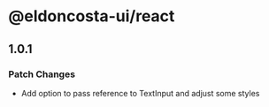 # @eldoncosta-ui/react

## 1.0.1

### Patch Changes

- Add option to pass reference to TextInput and adjust some styles
